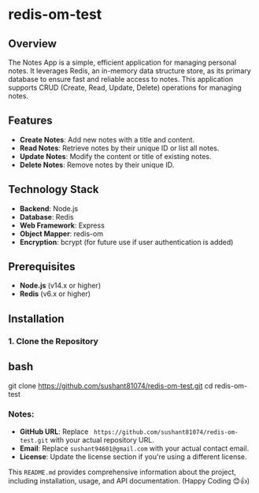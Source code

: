 ﻿# redis-om-test

## Overview

The Notes App is a simple, efficient application for managing personal notes. It leverages Redis, an in-memory data structure store, as its primary database to ensure fast and reliable access to notes. This application supports CRUD (Create, Read, Update, Delete) operations for managing notes.

## Features

- **Create Notes**: Add new notes with a title and content.
- **Read Notes**: Retrieve notes by their unique ID or list all notes.
- **Update Notes**: Modify the content or title of existing notes.
- **Delete Notes**: Remove notes by their unique ID.

## Technology Stack

- **Backend**: Node.js
- **Database**: Redis
- **Web Framework**: Express
- **Object Mapper**: redis-om
- **Encryption**: bcrypt (for future use if user authentication is added)

## Prerequisites

- **Node.js** (v14.x or higher)
- **Redis** (v6.x or higher)

## Installation

### 1. Clone the Repository

## bash
git clone https://github.com/sushant81074/redis-om-test.git
cd redis-om-test

### Notes:
- **GitHub URL**: Replace ` https://github.com/sushant81074/redis-om-test.git` with your actual repository URL.
- **Email**: Replace `sushant94601@gmail.com` with your actual contact email.
- **License**: Update the license section if you're using a different license.

This `README.md` provides comprehensive information about the project, including installation, usage, and API documentation. (Happy Coding 😊👍)
